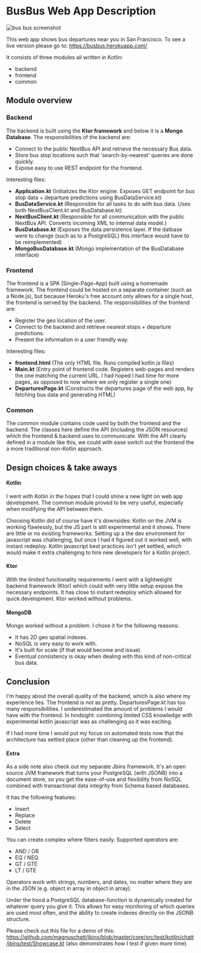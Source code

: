 # BusBus Web App Description
![bus bus screenshot](https://i.imgur.com/EdHePQr.png)

This web app shows bus departures near you in San Francisco.
To see a live version please go to: https://busbus.herokuapp.com/

It consists of three modules all written in Kotlin:
* backend
* frontend
* common

## Module overview
### Backend
The backend is built using the **Ktor framework** and below it is a **Mongo Database**.
The responsibilities of the backend are:
* Connect to the public NextBus API and retrieve the necessary Bus data.
* Store bus stop locations such that 'search-by-nearest' queries are done quickly.
* Expose easy to use REST endpoint for the frontend.

Interesting files:
* **Application.kt** (Initializes the Ktor engine. Exposes GET endpoint
for bus stop data + departure predictions using BusDataService.kt)
* **BusDataService.kt** (Responsible for all tasks to do with bus data.
Uses both NextBusClient.kt and BusDatabase.kt)
* **NextBusClient.kt** (Responsible for all communication with the public
NextBus API. Converts incoming XML to internal data model.)
* **BusDatabase.kt** (Exposes the data persistence layer. If the datbase
were to change (such as to a PostgreSQL) this interface would have
to be reimplemented)
* **MongoBusDatabase.kt** (Mongo implementation of the BusDatabase interface)

### Frontend
The frontend is a SPA (Single-Page-App) built using a homemade framework.
The frontend could be hosted on a separate container (such as a Node.js),
but because Heroku's free account only allows for a single host,
the frontend is served by the backend.
The responsibilities of the frontend are:
* Register the geo location of the user.
* Connect to the backend and retrieve nearest stops + departure predictions.
* Present the information in a user friendly way.

Interesting files:
* **frontend.html** (The only HTML file. Runs compiled kotlin js files)
* **Main.kt** (Entry point of frontend code. Registers web-pages and
renders the one matching the current URL. I had hoped I had time for
more pages, as opposed to now where we only register a single one)
* **DeparturesPage.kt** (Constructs the departures page of the web app,
 by fetching bus data and generating HTML)

### Common
The common module contains code used by both the frontend and the backend.
The classes here define the API (including the JSON resources)
which the frontend & backend uses to communicate.
With the API clearly defined in a module like this,
we could with ease switch out the frontend the a more traditional
non-Kotlin approach.

## Design choices & take aways
#### Kotlin
I went with Kotlin in the hopes that I could shine a new light on web app
development. The common module proved to be very useful, especially when
modifying the API between them.

Choosing Kotlin did of course have it's downsides:
Kotlin on the JVM is working flawlessly, but the JS part is still
experimental and it shows. There are little or no
existing frameworks. Setting up a the dev environment for javascript
was challenging, but once I had it figured out it worked well, with instant
redeploy. Kotlin javascript best practices isn't yet settled,
which would make it extra challenging to hire new developers for
a Kotlin project.

#### Ktor
With the limited functionality requirements I went with a lightweight
backend framework (Ktor) which could with very little setup expose
the necessary endpoints. It has close to instant redeploy which allowed
for quick development. Ktor worked without problems.

#### MongoDB
Mongo worked without a problem. I chose it for the following reasons:
* It has 2D geo spatial indexes.
* NoSQL is very easy to work with.
* It's built for scale (if that would become and issue).
* Eventual consistency is okay when dealing with this kind of non-critical bus data.

## Conclusion
I'm happy about the overall quality of the backend,
which is also where my experience lies. The frontend is not
as pretty. DeparturesPage.kt has too many responsibilities.
I underestimated the amount of problems I would have with the frontend.
In hindsight: combining limited CSS knowledge with experimental kotlin
javascript was as challenging as it was exciting.

If I had more time I would put my focus on automated tests
now that the architecture has settled place (other than
cleaning up the frontend).

#### Extra
As a side note also check out my separate Jbins framework.
It's an open source JVM framework that turns your PostgreSQL
(with JSONB) into a document store, so you get the ease-of-use
and flexibility from NoSQL combined with transactional data integrity
from Schema based databases.

It has the following features:
* Insert
* Replace
* Delete
* Select

You can create complex where filters easily. Supported operators are:
* AND / OR
* EQ / NEQ
* GT / GTE
* LT / GTE

Operators work with strings, numbers, and dates, no matter where they are
in the JSON (e.g. object in array in object in array).

Under the hood a PostgreSQL database-function is dynamically created for
whatever query you give it. This allows for easy monitoring of which
queries are used most often, and the ability to create indexes
directly on the JSONB structure.

Please check out this file for a demo of this:
https://github.com/magnuschatt/jbins/blob/master/core/src/test/kotlin/chatt/jbins/test/Showcase.kt
(also demonstrates how I test if given more time)
